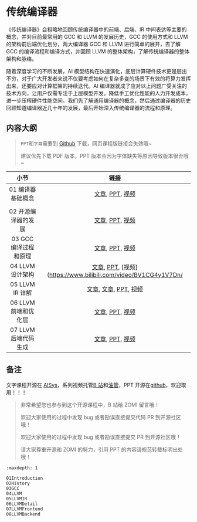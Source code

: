 <!--Copyright © ZOMI 适用于[License](https://github.com/chenzomi12/AISystem)版权许可-->

# 传统编译器

《传统编译器》会粗略地回顾传统编译器中的前端、后端、IR 中间表达等主要的概念，并对目前最常用的 GCC 和 LLVM 的发展历史，GCC 的使用方式和 LLVM 的架构前后端优化划分，两大编译器 GCC 和 LLVM 进行简单的展开，去了解 GCC 的编译流程和编译方式，并回顾 LLVM 的整体架构，了解传统编译器的整体架构和脉络。

随着深度学习的不断发展，AI 模型结构在快速演化，底层计算硬件技术更是层出不穷，对于广大开发者来说不仅要考虑如何在复杂多变的场景下有效的将算力发挥出来，还要应对计算框架的持续迭代。AI 编译器就成了应对以上问题广受关注的技术方向，让用户仅需专注于上层模型开发，降低手工优化性能的人力开发成本，进一步压榨硬件性能空间。我们先了解通用编译器的概念，然后通过编译器的历史回顾知道编译器近几十年的发展，最后开始深入传统编译器的流程和原理。

## 内容大纲

> `PPT`和`字幕`需要到 [Github](https://github.com/chenzomi12/AISystem) 下载，网页课程版链接会失效哦~
>
> 建议优先下载 PDF 版本，PPT 版本会因为字体缺失等原因导致版本很丑哦~

| 小节 | 链接|
|:--:|:--:|
| 01 编译器基础概念 | [文章](./01Introduction.md), [PPT](./01Introduction.pdf), [视频](https://www.bilibili.com/video/BV1D84y1y73v/) |
|  |  |
| 02 开源编译器的发展 | [文章](./02History.md), [PPT](./02History.pdf), [视频](https://www.bilibili.com/video/BV1sM411C7Vr/) |
| 03 GCC 编译过程和原理 | [文章](./03GCC.md), [PPT](./03GCC.pdf), [视频](https://www.bilibili.com/video/BV1LR4y1f7et/) |
| 04 LLVM 设计架构 | [文章](./04LLVM.md), [PPT](./04LLVM.pdf), [视频](https://www.bilibili.com/video/BV1CG4y1V7Dn/ |
| 05 LLVM IR 详解 | [文章](./05LLVMIR), [文章](./06LLVMDetail.md), [PPT](./05LLVMDetail01.pdf), [视频](https://www.bilibili.com/video/BV1LR4y1f7et/) |
| 06 LLVM 前端和优化层 | [文章](./07LLVMFrontend.md), [PPT](./05LLVMDetail02.pdf), [视频](https://www.bilibili.com/video/BV1vd4y1t7vS) |
| 07 LLVM 后端代码生成 | [文章](./08LLVMBackend.md), [PPT](./05LLVMDetail03.pdf), [视频](https://www.bilibili.com/video/BV1cd4y1b7ho) |

## 备注

文字课程开源在 [AISys](https://chenzomi12.github.io/)，系列视频托管[B 站](https://space.bilibili.com/517221395)和[油管](https://www.youtube.com/@ZOMI666/videos)，PPT 开源在[github](https://github.com/chenzomi12/AISystem)，欢迎取用！！！

> 非常希望您也参与到这个开源课程中，B 站给 ZOMI 留言哦！
> 
> 欢迎大家使用的过程中发现 bug 或者勘误直接提交代码 PR 到开源社区哦！
>
> 欢迎大家使用的过程中发现 bug 或者勘误直接提交 PR 到开源社区哦！
>
> 请大家尊重开源和 ZOMI 的努力，引用 PPT 的内容请规范转载标明出处哦！
```{toctree}
:maxdepth: 1

01Introduction
02History
03GCC
04LLVM
05LLVMIR
06LLVMDetail
07LLVMFrontend
08LLVMBackend
```